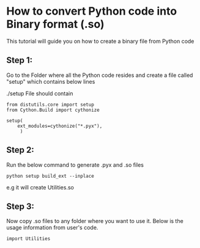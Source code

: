 # How to convert Python code into Binary format (.so)
This tutorial will guide you on how to create a binary file from Python code

## Step 1: 
Go to the Folder where all the Python code resides and create a file called "setup" which contains below lines

./setup File should contain
```
from distutils.core import setup
from Cython.Build import cythonize

setup(
    ext_modules=cythonize("*.pyx"),
     )
```

## Step 2:
Run the below command to generate .pyx and .so files 

```
python setup build_ext --inplace
```

e.g it will create Utilities.so 

## Step 3:
Now copy .so files to any folder where you want to use it. Below is the usage information from user's code. 

```
import Utilities
```
